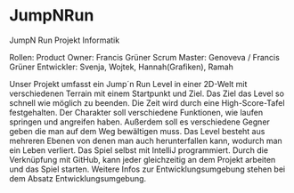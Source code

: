 # JumpNRun
JumpN Run Projekt Informatik


Rollen: Product Owner: Francis Grüner
            Scrum Master: Genoveva / Francis Grüner
            Entwickler: Svenja, Wojtek, Hannah(Grafiken), Ramah
            
Unser Projekt umfasst ein Jump´n Run Level in einer 2D-Welt mit verschiedenen Terrain mit einem Startpunkt und Ziel. Das Ziel das Level so schnell wie möglich zu beenden. Die Zeit wird durch eine High-Score-Tafel festgehalten. Der Charakter soll verschiedene Funktionen, wie laufen springen und angreifen haben. Außerdem soll es verschiedene Gegner geben die man auf dem Weg bewältigen muss. Das Level besteht aus mehreren Ebenen von denen man auch herunterfallen kann, wodurch man ein Leben verliert. Das Spiel selbst mit IntelliJ programmiert. Durch die Verknüpfung mit GitHub, kann jeder gleichzeitig an dem Projekt arbeiten und das Spiel starten. Weitere Infos zur Entwicklungsumgebung stehen bei dem Absatz Entwicklungsumgebung. 
